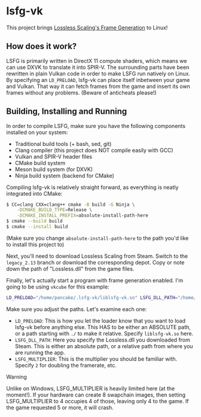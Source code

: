 # lsfg-vk
This project brings [Lossless Scaling's Frame Generation](https://store.steampowered.com/app/993090/Lossless_Scaling/) to Linux!

## How does it work?
LSFG is primarily written in DirectX 11 compute shaders, which means we can use DXVK to translate it into SPIR-V. The surrounding parts have been rewritten in plain Vulkan code in order to make LSFG run natively on Linux.
By specifying an `LD_PRELOAD`, lsfg-vk can place itself inbetween your game and Vulkan. That way it can fetch frames from the game and insert its own frames without any problems. (Beware of anticheats please!)

## Building, Installing and Running
In order to compile LSFG, make sure you have the following components installed on your system:
- Traditional build tools (+ bash, sed, git)
- Clang compiler (this project does NOT compile easily with GCC)
- Vulkan and SPIR-V header files
- CMake build system
- Meson build system (for DXVK)
- Ninja build system (backend for CMake)

Compiling lsfg-vk is relatively straight forward, as everything is neatly integrated into CMake:
```bash
$ CC=clang CXX=clang++ cmake -B build -G Ninja \
    -DCMAKE_BUILD_TYPE=Release \
    -DCMAKE_INSTALL_PREFIX=absolute-install-path-here
$ cmake --build build
$ cmake --install build
```
(Make sure you change `absolute-install-path-here` to the path you'd like to install this project to)

Next, you'll need to download Lossless Scaling from Steam. Switch to the `legacy_2.13` branch or download the corresponding depot.
Copy or note down the path of "Lossless.dll" from the game files.

Finally, let's actually start a program with frame generation enabled. I'm going to be using `vkcube` for this example:
```bash
LD_PRELOAD="/home/pancake/.lsfg-vk/liblsfg-vk.so" LSFG_DLL_PATH="/home/pancake/games/Lossless Scaling/Lossless.dll" LSFG_MULTIPLIER=4 vkcube
```
Make sure you adjust the paths. Let's examine each one:
- `LD_PRELOAD`: This is how you let the loader know that you want to load lsfg-vk before anything else. This HAS to be either an ABSOLUTE path, or a path starting with `./` to make it relative. Specify `liblsfg-vk.so` here.
- `LSFG_DLL_PATH`: Here you specify the Lossless.dll you downloaded from Steam. This is either an absolute path, or a relative path from where you are running the app.
- `LSFG_MULTIPLIER`: This is the multiplier you should be familiar with. Specify `2` for doubling the framerate, etc.

>[!WARNING]
> Unlike on Windows, LSFG_MULTIPLIER is heavily limited here (at the moment!). If your hardware can create 8 swapchain images, then setting LSFG_MULTIPLIER to 4 occupies 4 of those, leaving only 4 to the game. If the game requested 5 or more, it will crash.
